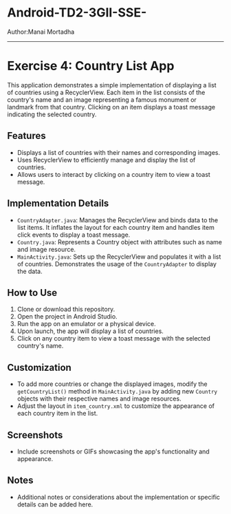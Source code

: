 # Android-TD2-3GII-SSE-

Author:Manai Mortadha

---

# Exercise 4: Country List App

This application demonstrates a simple implementation of displaying a list of countries using a RecyclerView. Each item in the list consists of the country's name and an image representing a famous monument or landmark from that country. Clicking on an item displays a toast message indicating the selected country.

## Features

- Displays a list of countries with their names and corresponding images.
- Uses RecyclerView to efficiently manage and display the list of countries.
- Allows users to interact by clicking on a country item to view a toast message.

## Implementation Details

- `CountryAdapter.java`: Manages the RecyclerView and binds data to the list items. It inflates the layout for each country item and handles item click events to display a toast message.
- `Country.java`: Represents a Country object with attributes such as name and image resource.
- `MainActivity.java`: Sets up the RecyclerView and populates it with a list of countries. Demonstrates the usage of the `CountryAdapter` to display the data.

## How to Use

1. Clone or download this repository.
2. Open the project in Android Studio.
3. Run the app on an emulator or a physical device.
4. Upon launch, the app will display a list of countries.
5. Click on any country item to view a toast message with the selected country's name.

## Customization

- To add more countries or change the displayed images, modify the `getCountryList()` method in `MainActivity.java` by adding new `Country` objects with their respective names and image resources.
- Adjust the layout in `item_country.xml` to customize the appearance of each country item in the list.

## Screenshots

- Include screenshots or GIFs showcasing the app's functionality and appearance.

## Notes

- Additional notes or considerations about the implementation or specific details can be added here.


